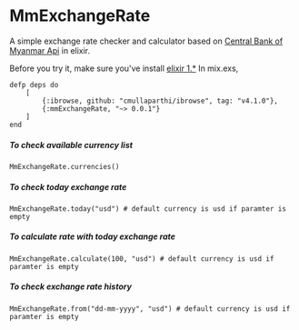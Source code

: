 # MmExchangeRate

A simple exchange rate checker and calculator based on [Central Bank of Myanmar Api](http://forex.cbm.gov.mm/index.php/api) in elixir.

Before you try it, make sure you've install [elixir 1.*](http://elixir-lang.org/install.html)
In mix.exs,

	defp deps do
    	[
      		{:ibrowse, github: "cmullaparthi/ibrowse", tag: "v4.1.0"},
      		{:mmExchangeRate, "~> 0.0.1"}
    	]
  	end


##### To check available currency list

	MmExchangeRate.currencies()

##### To check today exchange rate

	MmExchangeRate.today("usd") # default currency is usd if paramter is empty

##### To calculate rate with today exchange rate

	MmExchangeRate.calculate(100, "usd") # default currency is usd if paramter is empty

##### To check exchange rate history

	MmExchangeRate.from("dd-mm-yyyy", "usd") # default currency is usd if paramter is empty	

